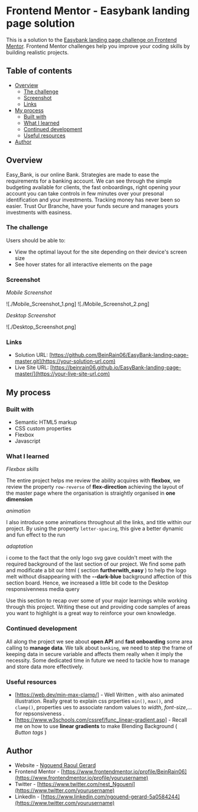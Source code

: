 # Frontend Mentor - Easybank landing page solution

This is a solution to the [Easybank landing page challenge on Frontend Mentor](https://www.frontendmentor.io/challenges/easybank-landing-page-WaUhkoDN). Frontend Mentor challenges help you improve your coding skills by building realistic projects. 

## Table of contents

- [Overview](#overview)
  - [The challenge](#the-challenge)
  - [Screenshot](#screenshot)
  - [Links](#links)
- [My process](#my-process)
  - [Built with](#built-with)
  - [What I learned](#what-i-learned)
  - [Continued development](#continued-development)
  - [Useful resources](#useful-resources)
- [Author](#author)


## Overview

Easy_Bank, is our online Bank. Strategies are made to ease the requirements for a banking account.
We can see through the simple budgeting available for clients, the fast onboardings, right opening your account you can take controls in few minutes over your presonal identification and your investments. Tracking money has never been so easier.
Trust Our Branche, have your funds secure and manages yours investments with easiness.

### The challenge

Users should be able to:

- View the optimal layout for the site depending on their device's screen size
- See hover states for all interactive elements on the page

### Screenshot


*Mobile Screenshot*

![./Mobile_Screenshot_1.png]
![./Mobile_Screenshot_2.png]

*Desktop Screenshot*

![./Desktop_Screenshot.png]


### Links

- Solution URL: [https://github.com/BeinRain06/EasyBank-landing-page-master.git](https://your-solution-url.com)
- Live Site URL: [https://beinrain06.github.io/EasyBank-landing-page-master/](https://your-live-site-url.com)

## My process

### Built with

- Semantic HTML5 markup
- CSS custom properties
- Flexbox
- Javascript 


### What I learned

*Flexbox skills* 

The entire project helps me review the ability acquires with **flexbox**, we review the property `row-reverse` of **flex-direction** achieving the layout of the master page where the organisation is straightly organised in **one dimension** 

*animation*

I also introduce some animations throughout all the links, and title within our project. By using the property `letter-spacing`, this give a better dynamic and fun effect to the run

*adaptation*

i come to the fact that the only logo svg gave couldn't meet with the required background of the last section of our project. We find some path and modificate a bit our html ( section **furtherwith_easy** ) to help the logo melt without disappearing with the **--dark-blue** background affection of this section board.
Hence, we increased a little bit code to the Desktop responsivenness media query 

Use this section to recap over some of your major learnings while working through this project. Writing these out and providing code samples of areas you want to highlight is a great way to reinforce your own knowledge.


### Continued development

All along  the project we see about **open API** and **fast onboarding** some area calling to **manage data**. We talk about `banking`, we need to step the frame of keeping data in secure variable and affects them really when it imply the necessity. Some dedicated time in future we need to tackle how to  manage and store data more effectively. 

### Useful resources

- [https://web.dev/min-max-clamp/] - Well Written , with also animated illustration.  Really great to explain  css prperties `min()`, `max()`, and `clamp()`, properties ues to associate random values  to *width*,  *font-size*,...  for repsonsiveness .
- [https://www.w3schools.com/cssref/func_linear-gradient.asp] - Recall  me on how to use **linear gradients** to make Blending Background ( *Button tags* )



## Author

- Website - [Ngouend Raoul Gerard](https://www.your-site.com)
- Frontend Mentor - [https://www.frontendmentor.io/profile/BeinRain06](https://www.frontendmentor.io/profile/yourusername)
- Twitter - [https://www.twitter.com/nest_Ngoueni](https://www.twitter.com/yourusername)
- LinkedIn - [https://www.linkedin.com/ngouend-gerard-5a0584244](https://www.twitter.com/yourusername)

